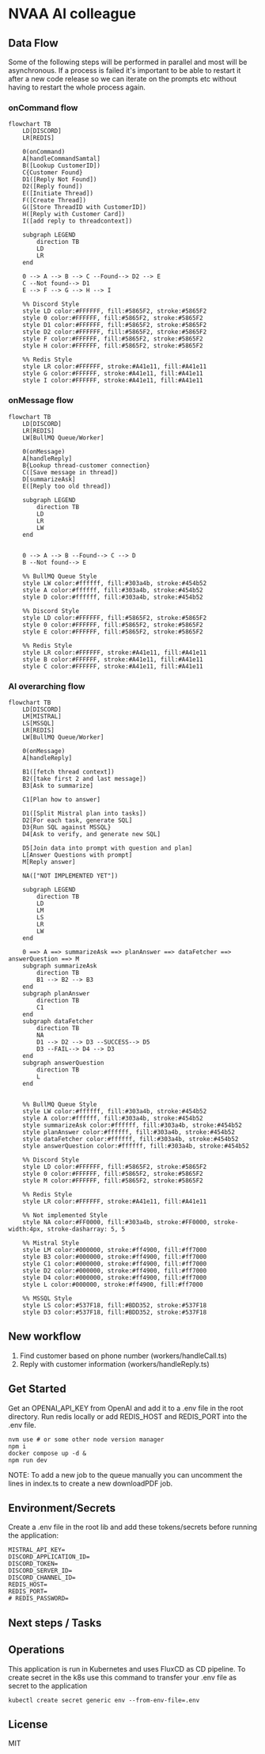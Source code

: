 # NVAA AI colleague

## Data Flow

Some of the following steps will be performed in parallel and most will be asynchronous. If a process is failed it's important to be able to restart it after a new code release so we can iterate on the prompts etc without having to restart the whole process again.

### onCommand flow

```mermaid
flowchart TB
    LD[DISCORD]
    LR[REDIS]

    0(onCommand)
    A[handleCommandSamtal]
    B([Lookup CustomerID])
    C{Customer Found}
    D1([Reply Not Found])
    D2([Reply found])
    E([Initiate Thread])
    F([Create Thread])
    G([Store ThreadID with CustomerID])
    H([Reply with Customer Card])
    I([add reply to threadcontext])

    subgraph LEGEND
        direction TB
        LD
        LR
    end

    0 --> A --> B --> C --Found--> D2 --> E
    C --Not found--> D1
    E --> F --> G --> H --> I

    %% Discord Style
    style LD color:#FFFFFF, fill:#5865F2, stroke:#5865F2
    style 0 color:#FFFFFF, fill:#5865F2, stroke:#5865F2
    style D1 color:#FFFFFF, fill:#5865F2, stroke:#5865F2
    style D2 color:#FFFFFF, fill:#5865F2, stroke:#5865F2
    style F color:#FFFFFF, fill:#5865F2, stroke:#5865F2
    style H color:#FFFFFF, fill:#5865F2, stroke:#5865F2

    %% Redis Style
    style LR color:#FFFFFF, stroke:#A41e11, fill:#A41e11
    style G color:#FFFFFF, stroke:#A41e11, fill:#A41e11
    style I color:#FFFFFF, stroke:#A41e11, fill:#A41e11
```

### onMessage flow

```mermaid
flowchart TB
    LD[DISCORD]
    LR[REDIS]
    LW[BullMQ Queue/Worker]

    0(onMessage)
    A[handleReply]
    B{Lookup thread-customer connection}
    C([Save message in thread])
    D[summarizeAsk]
    E([Reply too old thread])

    subgraph LEGEND
        direction TB
        LD
        LR
        LW
    end


    0 --> A --> B --Found--> C --> D
    B --Not found--> E

    %% BullMQ Queue Style
    style LW color:#ffffff, fill:#303a4b, stroke:#454b52
    style A color:#ffffff, fill:#303a4b, stroke:#454b52
    style D color:#ffffff, fill:#303a4b, stroke:#454b52

    %% Discord Style
    style LD color:#FFFFFF, fill:#5865F2, stroke:#5865F2
    style 0 color:#FFFFFF, fill:#5865F2, stroke:#5865F2
    style E color:#FFFFFF, fill:#5865F2, stroke:#5865F2

    %% Redis Style
    style LR color:#FFFFFF, stroke:#A41e11, fill:#A41e11
    style B color:#FFFFFF, stroke:#A41e11, fill:#A41e11
    style C color:#FFFFFF, stroke:#A41e11, fill:#A41e11

```

### AI overarching flow

```mermaid
flowchart TB
    LD[DISCORD]
    LM[MISTRAL]
    LS[MSSQL]
    LR[REDIS]
    LW[BullMQ Queue/Worker]

    0(onMessage)
    A[handleReply]

    B1([fetch thread context])
    B2([take first 2 and last message])
    B3[Ask to summarize]

    C1[Plan how to answer]

    D1([Split Mistral plan into tasks])
    D2[For each task, generate SQL]
    D3{Run SQL against MSSQL}
    D4[Ask to verify, and generate new SQL]

    D5[Join data into prompt with question and plan]
    L[Answer Questions with prompt]
    M[Reply answer]

    NA(["NOT IMPLEMENTED YET"])

    subgraph LEGEND
        direction TB
        LD
        LM
        LS
        LR
        LW
    end

    0 ==> A ==> summarizeAsk ==> planAnswer ==> dataFetcher ==> answerQuestion ==> M
    subgraph summarizeAsk
        direction TB
        B1 --> B2 --> B3
    end
    subgraph planAnswer
        direction TB
        C1
    end
    subgraph dataFetcher
        direction TB
        NA
        D1 --> D2 --> D3 --SUCCESS--> D5
        D3 --FAIL--> D4 --> D3
    end
    subgraph answerQuestion
        direction TB
        L
    end


    %% BullMQ Queue Style
    style LW color:#ffffff, fill:#303a4b, stroke:#454b52
    style A color:#ffffff, fill:#303a4b, stroke:#454b52
    style summarizeAsk color:#ffffff, fill:#303a4b, stroke:#454b52
    style planAnswer color:#ffffff, fill:#303a4b, stroke:#454b52
    style dataFetcher color:#ffffff, fill:#303a4b, stroke:#454b52
    style answerQuestion color:#ffffff, fill:#303a4b, stroke:#454b52

    %% Discord Style
    style LD color:#FFFFFF, fill:#5865F2, stroke:#5865F2
    style 0 color:#FFFFFF, fill:#5865F2, stroke:#5865F2
    style M color:#FFFFFF, fill:#5865F2, stroke:#5865F2

    %% Redis Style
    style LR color:#FFFFFF, stroke:#A41e11, fill:#A41e11

    %% Not implemented Style
    style NA color:#FF0000, fill:#303a4b, stroke:#FF0000, stroke-width:4px, stroke-dasharray: 5, 5

    %% Mistral Style
    style LM color:#000000, stroke:#ff4900, fill:#ff7000
    style B3 color:#000000, stroke:#ff4900, fill:#ff7000
    style C1 color:#000000, stroke:#ff4900, fill:#ff7000
    style D2 color:#000000, stroke:#ff4900, fill:#ff7000
    style D4 color:#000000, stroke:#ff4900, fill:#ff7000
    style L color:#000000, stroke:#ff4900, fill:#ff7000

    %% MSSQL Style
    style LS color:#537F18, fill:#BDD352, stroke:#537F18
    style D3 color:#537F18, fill:#BDD352, stroke:#537F18
```

## New workflow

1. Find customer based on phone number (workers/handleCall.ts)
2. Reply with customer information (workers/handleReply.ts)

## Get Started

Get an OPENAI_API_KEY from OpenAI and add it to a .env file in the root directory. Run redis locally or add REDIS_HOST and REDIS_PORT into the .env file.

    nvm use # or some other node version manager
    npm i
    docker compose up -d &
    npm run dev

NOTE: To add a new job to the queue manually you can uncomment the lines in index.ts to create a new downloadPDF job.

## Environment/Secrets

Create a .env file in the root lib and add these tokens/secrets before running the application:

    MISTRAL_API_KEY=
    DISCORD_APPLICATION_ID=
    DISCORD_TOKEN=
    DISCORD_SERVER_ID=
    DISCORD_CHANNEL_ID=
    REDIS_HOST=
    REDIS_PORT=
    # REDIS_PASSWORD=

## Next steps / Tasks

## Operations

This application is run in Kubernetes and uses FluxCD as CD pipeline. To create secret in the k8s use this command to transfer your .env file as secret to the application

    kubectl create secret generic env --from-env-file=.env

## License

MIT
